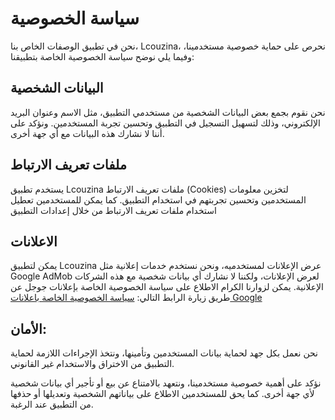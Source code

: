 # سياسة الخصوصية
نحن في تطبيق الوصفات الخاص بنا، Lcouzina، نحرص على حماية خصوصية مستخدمينا، وفيما يلي نوضح سياسة الخصوصية الخاصة بتطبيقنا:

## 	البيانات الشخصية
 نحن نقوم بجمع بعض البيانات الشخصية من مستخدمي التطبيق، مثل الاسم وعنوان البريد الإلكتروني، وذلك لتسهيل التسجيل في التطبيق وتحسين تجربة المستخدمين. ونؤكد على أننا لا نشارك هذه البيانات مع أي جهة أخرى.
 
 ## ملفات تعريف الارتباط
 يستخدم تطبيق Lcouzina ملفات تعريف الارتباط (Cookies) لتخزين معلومات المستخدمين وتحسين تجربتهم في استخدام التطبيق. كما يمكن للمستخدمين تعطيل استخدام ملفات تعريف الارتباط من خلال إعدادات التطبيق

## الاعلانات
يمكن لتطبيق Lcouzina عرض الإعلانات لمستخدميه، ونحن نستخدم خدمات إعلانية مثل Google AdMob لعرض الإعلانات، ولكننا لا نشارك أي بيانات شخصية مع هذه الشركات الإعلانية. يمكن لزوارنا الكرام الاطلاع على سياسة الخصوصية الخاصة بإعلانات جوجل عن طريق زيارة الرابط التالي: 
[سياسة الخصوصية الخاصة باعلانات Google](https://policies.google.com/technologies/ads?hl=ar)

## الأمان:
نحن نعمل بكل جهد لحماية بيانات المستخدمين وتأمينها، ونتخذ الإجراءات اللازمة لحماية التطبيق من الاختراق والاستخدام غير القانوني.

نؤكد على أهمية خصوصية مستخدمينا، ونتعهد بالامتناع عن بيع أو تأجير أي بيانات شخصية لأي جهة أخرى. كما يحق للمستخدمين الاطلاع على بياناتهم الشخصية وتعديلها أو حذفها من التطبيق عند الرغبة.
